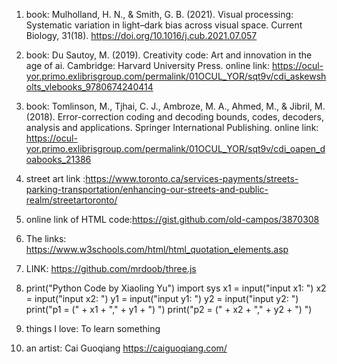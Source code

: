 1. book: Mulholland, H. N., &amp; Smith, G. B. (2021). Visual processing: Systematic variation in light–dark bias across visual space. Current Biology, 31(18). 
         https://doi.org/10.1016/j.cub.2021.07.057 
  
2. book: Du Sautoy, M. (2019). Creativity code: Art and innovation in the age of ai. Cambridge: Harvard University Press. 
     online link: https://ocul-yor.primo.exlibrisgroup.com/permalink/01OCUL_YOR/sqt9v/cdi_askewsholts_vlebooks_9780674240414

3. book: Tomlinson, M., Tjhai, C. J., Ambroze, M. A., Ahmed, M., &amp; Jibril, M. (2018). Error-correction coding and decoding bounds, codes, decoders, analysis and applications. Springer International Publishing. 
      online link: https://ocul-yor.primo.exlibrisgroup.com/permalink/01OCUL_YOR/sqt9v/cdi_oapen_doabooks_21386

4. street art link :https://www.toronto.ca/services-payments/streets-parking-transportation/enhancing-our-streets-and-public-realm/streetartoronto/

5. online link of HTML code:https://gist.github.com/old-campos/3870308

6. The links: https://www.w3schools.com/html/html_quotation_elements.asp

7. LINK: https://github.com/mrdoob/three.js

8. print("Python Code by Xiaoling Yu")
   import sys
   x1 = input("input x1: ")
   x2 = input("input x2: ")
   y1 = input("input y1: ")
   y2 = input("input y2: ")
   print("p1 = (" + x1 + "," + y1 + ") ")
   print("p2 = (" + x2 + "," + y2 + ") ")

9. things I love: To learn something

10. an artist: Cai Guoqiang https://caiguoqiang.com/
